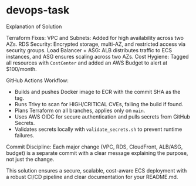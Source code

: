 # devops-task
 Explanation of Solution

Terraform Fixes:
VPC and Subnets: Added for high availability across two AZs.
RDS Security: Encrypted storage, multi-AZ, and restricted access via security groups.
Load Balancer + ASG: ALB distributes traffic to ECS instances, and ASG ensures scaling across two AZs.
Cost Hygiene: Tagged all resources with `CostCenter` and added an AWS Budget to alert at $100/month.

GitHub Actions Workflow:
- Builds and pushes Docker image to ECR with the commit SHA as the tag.
- Runs Trivy to scan for HIGH/CRITICAL CVEs, failing the build if found.
- Plans Terraform on all branches, applies only on `main`.
- Uses AWS OIDC for secure authentication and pulls secrets from GitHub Secrets.
- Validates secrets locally with `validate_secrets.sh` to prevent runtime failures.

Commit Discipline:
Each major change (VPC, RDS, CloudFront, ALB/ASG, budget) is a separate commit with a clear message explaining the purpose, not just the change.

This solution ensures a secure, scalable, cost-aware ECS deployment with a robust CI/CD pipeline and clear documentation for your README.md.
